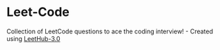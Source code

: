 # Leet-Code
Collection of LeetCode questions to ace the coding interview! - Created using [LeetHub-3.0](https://github.com/raphaelheinz/LeetHub-3.0)
